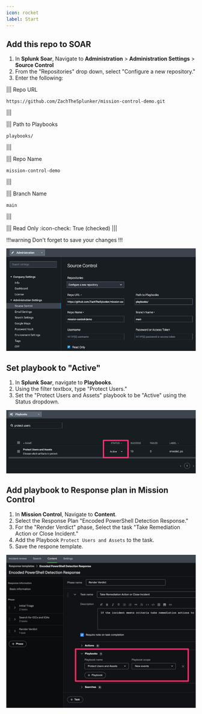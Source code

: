 ```yaml
---
icon: rocket
label: Start
---
```


## Add this repo to SOAR

1. In **Splunk Soar**, Navigate to **Administration** > **Administration Settings** > **Source Control**
2. From the "Repositories" drop down, select "Configure a new repository."
3. Enter the following:

||| Repo URL 
```
https://github.com/ZachTheSplunker/mission-control-demo.git
```
|||

||| Path to Playbooks
```
playbooks/
```
|||

||| Repo Name
```
mission-control-demo
```
|||

||| Branch Name
```
main
```
|||

||| Read Only
:icon-check: True (checked)
|||

!!!warning
Don't forget to save your changes
!!! 

![](../assets/soar_source_control.png)

## Set playbook to "Active"

1. In **Splunk Soar**, navigate to **Playbooks**.
2. Using the filter textbox, type "Protect Users."
3. Set the "Protect Users and Assets" playbook to be "Active" using the Status dropdown.

![](../assets/soar_playbook.png)

## Add playbook to Response plan in Mission Control

1. In **Mission Control**, Navigate to **Content**.
2. Select the Response Plan "Encoded PowerShell Detection Response."
3. For the "Render Verdict" phase, Select the task "Take Remediation Action or Close Incident."
4. Add the Playbook `Protect Users and Assets` to the task. 
5. Save the respone template.

![](../assets/mc_response_plan.png)